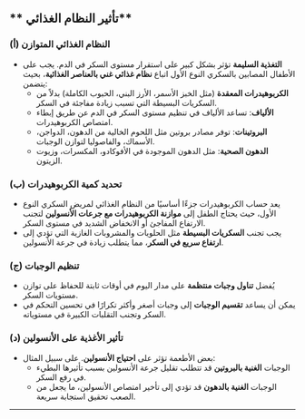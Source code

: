 
## ** تأثير النظام الغذائي**

### **(أ) النظام الغذائي المتوازن**

- **التغذية السليمة** تؤثر بشكل كبير على استقرار مستوى السكر في الدم. يجب على الأطفال المصابين بالسكري النوع الأول اتباع **نظام غذائي غني بالعناصر الغذائية**، بحيث يتضمن:
    - **الكربوهيدرات المعقدة** (مثل الخبز الأسمر، الأرز البني، الحبوب الكاملة) بدلاً من السكريات البسيطة التي تسبب زيادة مفاجئة في السكر.
    - **الألياف**: تساعد الألياف في تنظيم مستوى السكر في الدم عن طريق إبطاء امتصاص الكربوهيدرات.
    - **البروتينات**: توفر مصادر بروتين مثل اللحوم الخالية من الدهون، الدواجن، الأسماك، والفاصوليا لتوازن الوجبات.
    - **الدهون الصحية**: مثل الدهون الموجودة في الأفوكادو، المكسرات، وزيوت الزيتون.

### **(ب) تحديد كمية الكربوهيدرات**

- يعد حساب الكربوهيدرات جزءًا أساسيًا من النظام الغذائي لمريض السكري النوع الأول، حيث يحتاج الطفل إلى **موازنة الكربوهيدرات مع جرعات الأنسولين** لتجنب الارتفاع المفاجئ أو الانخفاض الشديد في مستوى السكر.
- يجب تجنب **السكريات البسيطة** مثل الحلويات والمشروبات الغازية التي تؤدي إلى **ارتفاع سريع في السكر**، مما يتطلب زيادة في جرعة الأنسولين.

### **(ج) تنظيم الوجبات**

- يُفضل **تناول وجبات منتظمة** على مدار اليوم في أوقات ثابتة للحفاظ على توازن مستويات السكر.
- يمكن أن يساعد **تقسيم الوجبات** إلى وجبات أصغر وأكثر تكرارًا في تحسين التحكم في السكر وتجنب التقلبات الكبيرة في مستوياته.

### **(د) تأثير الأغذية على الأنسولين**

- بعض الأطعمة تؤثر على **احتياج الأنسولين**. على سبيل المثال:
    - الوجبات **الغنية بالبروتين** قد تتطلب تقليل جرعة الأنسولين بسبب تأثيرها البطيء في رفع السكر.
    - الوجبات **الغنية بالدهون** قد تؤدي إلى تأخير امتصاص الأنسولين، ما يجعل من الصعب تحقيق استجابة سريعة.

---

